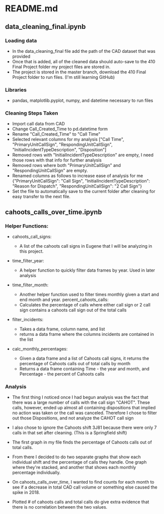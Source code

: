 # README.md

## data_cleaning_final.ipynb

### Loading data
- In the data_cleaning_final file add the path of the CAD dataset that was provided
- Once that is added, all of the cleaned data should auto-save to the 410 Final Project folder my project files are stored in.
- The project is stored in the master branch, download the 410 Final Project folder to run files. (I'm still learning GitHub)

### Libraries
- pandas, matplotlib.pyplot, numpy, and datetime necessary to run files

### Cleaning Steps Taken
  - Import call data from CAD
  - Change Call_Created_Time to pd.datetime form
  - Rename "Call_Created_Time" to "Call Time"
  - Selected relevant columns for my analysis ["Call Time", "PrimaryUnitCallSign", "RespondingUnitCallSign", "InitialIncidentTypeDescription", "Disposition"]
  - Removed rows with "InitialIncidentTypeDescription" are empty, I need those rows with that info for further analysis
  - Removed rows where both "PrimaryUnitCallSign" and "RespondingUnitCallSign" are empty.
  - Renamed columns as follows to increase ease of analysis for me {"PrimaryUnitCallSign": "Call Sign", "InitialIncidentTypeDescription": "Reason for Dispatch", "RespondingUnitCallSign": "2 Call Sign"}
  - Set the file to automatically save to the current folder after cleaning for easy transfer to the next file.

## cahoots_calls_over_time.ipynb

### Helper Functions:
- cahoots_call_signs:
  - A list of the cahoots call signs in Eugene that I will be analyzing in this project.

- time_filter_year:
  - A helper function to quickly filter data frames by year. Used in later analysis

- time_filter_month:
  - Another helper function used to filter times monthly given a start and end month and year.
  percent_cahoots_calls:
  - Calculates the percentage of calls where either call sign or 2 call sign contains a cahoots call sign out of the total calls

- filter_incidents:
  - Takes a data frame, column name, and list
  - returns a data frame where the columns incidents are contained in the list
  
- calc_monthly_percentages:
  - Given a data frame and a list of Cahoots call signs, it returns the percentage of Cahoots calls out of total calls by month
  - Returns a data frame containing Time - the year and month, and Percentage - the percent of Cahoots calls

### **Analysis**
- The first thing I noticed once I had begun analysis was the fact that there was a large number of calls with the call sign "CAHOT". These calls, however, ended up almost all containing dispositions that implied no action was taken or the call was canceled. Therefore I chose to filter out those Dispositions, and not analyze the CAHOT call sign
- I also chose to ignore the Cahoots shift 3J81 because there were only 7 calls in that set after cleaning. (This is a Springfield shift)

- The first graph in my file finds the percentage of Cahoots calls out of total calls. 
- From there I decided to do two separate graphs that show each individual shift and the percentage of calls they handle. One graph where they're stacked, and another that shows each monthly percentage individually.
- On cahoots_calls_over_time, I wanted to find counts for each month to see if a decrease in total CAD call volume or something else caused the spike in 2018.
- Plotted # of cahoots calls and total calls do give extra evidence that there is no correlation between the two values.




